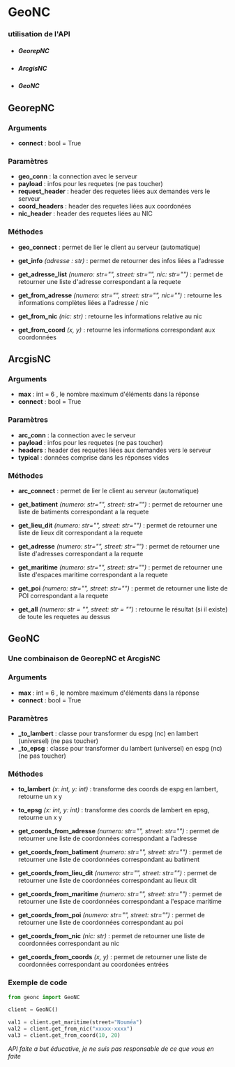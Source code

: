 # GeoNC

### utilisation de l'API

* ##### GeorepNC

* ##### ArcgisNC

* ##### GeoNC


## GeorepNC

### Arguments

* __connect__ : bool = True

### Paramètres

* __geo_conn__ : la connection avec le serveur
* __payload__ : infos pour les requetes (ne pas toucher)
* __request_header__ : header des requetes liées aux demandes vers le serveur
* __coord_headers__ : header des requetes liées aux coordonées
* __nic_header__ : header des requetes liées au NIC


### Méthodes
* __geo_connect__ : permet de lier le client au serveur (automatique)

* __get_info__ _(adresse : str)_ : permet de retourner des infos liées a l'adresse

* __get_adresse_list__ _(numero: str="", street: str="", nic: str="")_ : permet de retourner une liste d'adresse correspondant a la requete

* __get_from_adresse__ _(numero: str="", street: str="", nic="")_ : retourne les informations complètes liées a l'adresse / nic

* __get_from_nic__ _(nic: str)_ : retourne les informations relative au nic

* __get_from_coord__ _(x, y)_ : retourne les informations correspondant aux coordonnées


## ArcgisNC

### Arguments

* __max__ : int = 6 , le nombre maximum d'éléments dans la réponse
* __connect__ : bool = True

### Paramètres

* __arc_conn__ : la connection avec le serveur
* __payload__ : infos pour les requetes (ne pas toucher)
* __headers__ : header des requetes liées aux demandes vers le serveur
* __typical__ : données comprise dans les réponses vides

### Méthodes
* __arc_connect__ : permet de lier le client au serveur (automatique)

* __get_batiment__ _(numero: str="", street: str="")_ : permet de retourner une liste de batiments correspondant a la requete

* __get_lieu_dit__ _(numero: str="", street: str="")_ : permet de retourner une liste de lieux dit correspondant a la requete

* __get_adresse__ _(numero: str="", street: str="")_ : permet de retourner une liste d'adresses correspondant a la requete

* __get_maritime__ _(numero: str="", street: str="")_ : permet de retourner une liste d'espaces maritime correspondant a la requete

* __get_poi__ _(numero: str="", street: str="")_ : permet de retourner une liste de POI correspondant a la requete

* __get_all__ _(numero: str = "", street: str = "")_ : retourne le résultat (si il existe) de toute les requetes au dessus

## GeoNC

### Une combinaison de GeorepNC et ArcgisNC

### Arguments

* __max__ : int = 6 , le nombre maximum d'éléments dans la réponse
* __connect__ : bool = True

### Paramètres

* __\_to_lambert__ : classe pour transformer du espg (nc) en lambert (universel) (ne pas toucher)
* __\_to_epsg__ : classe pour transformer du lambert (universel) en espg (nc) (ne pas toucher)

### Méthodes
* __to_lambert__ _(x: int, y: int)_ : transforme des coords de espg en lambert, retourne un x y

* __to_epsg__ _(x: int, y: int)_ : transforme des coords de lambert en epsg, retourne un x y

* __get_coords_from_adresse__ _(numero: str="", street: str="")_ : permet de retourner une liste de coordonnées correspondant a l'adresse

* __get_coords_from_batiment__ _(numero: str="", street: str="")_ : permet de retourner une liste de coordonnées correspondant au batiment

* __get_coords_from_lieu_dit__ _(numero: str="", street: str="")_ : permet de retourner une liste de coordonnées correspondant au lieux dit

* __get_coords_from_maritime__ _(numero: str="", street: str="")_ : permet de retourner une liste de coordonnées correspondant a l'espace maritime

* __get_coords_from_poi__ _(numero: str="", street: str="")_ : permet de retourner une liste de coordonnées correspondant au poi

* __get_coords_from_nic__ _(nic: str)_ : permet de retourner une liste de coordonnées correspondant au nic

* __get_coords_from_coords__ _(x, y)_ : permet de retourner une liste de coordonnées correspondant au coordonées entrées


### Exemple de code
```py
from geonc import GeoNC

client = GeoNC()

val1 = client.get_maritime(street="Nouméa")
val2 = client.get_from_nic("xxxxx-xxxx")
val3 = client.get_from_coord(10, 20)

```

_API faite a but éducative, je ne suis pas responsable de ce que vous en faite_
